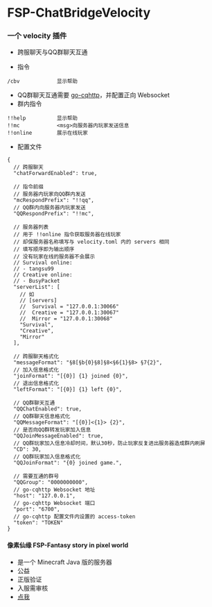 # FSP-ChatBridgeVelocity
### 一个 velocity 插件
* 跨服聊天与QQ群聊天互通

* 指令
```
/cbv            显示帮助
```
* QQ群聊天互通需要 [go-cqhttp](https://docs.go-cqhttp.org/guide/#go-cqhttp)，并配置正向 Websocket
* 群内指令
```
!!help          显示帮助
!!mc            <msg>向服务器内玩家发送信息
!!online        展示在线玩家
```
* 配置文件
```json5
{
  // 跨服聊天
  "chatForwardEnabled": true,
  
  // 指令前缀
  // 服务器内玩家向QQ群内发送
  "mcRespondPrefix": "!!qq",
  // QQ群内向服务器内玩家发送
  "QQRespondPrefix": "!!mc",
  
  // 服务器列表
  // 用于 !!online 指令获取服务器在线玩家
  // 却保服务器名称填写与 velocity.toml 内的 servers 相同
  // 填写顺序即为输出顺序
  // 没有玩家在线的服务器不会展示
  // Survival online:
  // - tangsu99
  // Creative online:
  // - BusyPacket
  "serverList": [
    // 如
    // [servers]
    //  Survival = "127.0.0.1:30066"
    //  Creative = "127.0.0.1:30067"
    //  Mirror = "127.0.0.1:30068"
    "Survival",
    "Creative",
    "Mirror"
  ],
  
  // 跨服聊天格式化
  "messageFormat": "§8[§b{0}§8]§8<§6{1}§8> §7{2}",
  // 加入信息格式化
  "joinFormat": "[{0}] {1} joined {0}",
  // 退出信息格式化
  "leftFormat": "[{0}] {1} left {0}",
  
  // QQ群聊天互通
  "QQChatEnabled": true,
  // QQ群聊天信息格式化
  "QQMessageFormat": "[{0}]<{1}> {2}",
  // 是否向QQ群转发玩家加入信息
  "QQJoinMessageEnabled": true,
  // QQ群玩家加入信息冷却时间，默认30秒，防止玩家反复进出服务器造成群内刷屏
  "CD": 30,
  // QQ群玩家加入信息格式化
  "QQJoinFormat": "{0} joined game.",
  
  // 需要互通的群号
  "QQGroup": "0000000000",
  // go-cqhttp Websocket 地址
  "host": "127.0.0.1",
  // go-cqhttp Websocket 端口
  "port": "6700",
  // go-cqhttp 配置文件内设置的 access-token
  "token": "TOKEN"
}
```

#### 像素仙缘 FSP-Fantasy story in pixel world
* 是一个 Minecraft Java 版的服务器
* 公益
* 正版验证
* 入服需审核
* [点我](https://space.bilibili.com/661916647)
